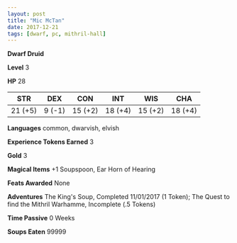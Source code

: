 ```yaml
---
layout: post
title: "Mic McTan"
date: 2017-12-21
tags: [dwarf, pc, mithril-hall]
---
```


**Dwarf Druid**

**Level** 3

**HP** 28

|   STR   |   DEX   |   CON   |   INT   |   WIS   |   CHA   |
|:-----:|:-----:|:-----:|:-----:|:-----:|:-----:|
| 21 (+5) | 9 (-1) | 15 (+2) | 18 (+4) | 15 (+2) | 18 (+4) |

**Languages** common, dwarvish, elvish

**Experience Tokens Earned** 3

**Gold** 3

**Magical Items** +1 Soupspoon, Ear Horn of Hearing

**Feats Awarded** None

**Adventures** The King's Soup, Completed 11/01/2017 (1 Token); The Quest to find the Mithril Warhamme, Incomplete (.5 Tokens)

**Time Passive** 0 Weeks

**Soups Eaten** 99999